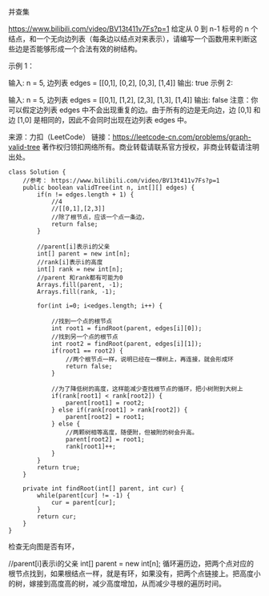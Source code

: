 并查集

https://www.bilibili.com/video/BV13t411v7Fs?p=1
给定从 0 到 n-1 标号的 n 个结点，和一个无向边列表（每条边以结点对来表示），请编写一个函数用来判断这些边是否能够形成一个合法有效的树结构。

示例 1：

输入: n = 5, 边列表 edges = [[0,1], [0,2], [0,3], [1,4]]
输出: true
示例 2:

输入: n = 5, 边列表 edges = [[0,1], [1,2], [2,3], [1,3], [1,4]]
输出: false
注意：你可以假定边列表 edges 中不会出现重复的边。由于所有的边是无向边，边 [0,1] 和边 [1,0] 是相同的，因此不会同时出现在边列表 edges 中。

来源：力扣（LeetCode）
链接：https://leetcode-cn.com/problems/graph-valid-tree
著作权归领扣网络所有。商业转载请联系官方授权，非商业转载请注明出处。


```
class Solution {
    //参考： https://www.bilibili.com/video/BV13t411v7Fs?p=1
    public boolean validTree(int n, int[][] edges) {
        if(n != edges.length + 1) {
            //4
            //[[0,1],[2,3]]
            //除了根节点，应该一个点一条边，
            return false;
        }
        
        //parent[i]表示i的父亲
        int[] parent = new int[n];
        //rank[i]表示i的高度
        int[] rank = new int[n];
        //parent 和rank都有可能为0
        Arrays.fill(parent, -1);
        Arrays.fill(rank, -1);

        for(int i=0; i<edges.length; i++) {

            //找到一个点的根节点
            int root1 = findRoot(parent, edges[i][0]);
            //找到另一个点的根节点
            int root2 = findRoot(parent, edges[i][1]);
            if(root1 == root2) {
                //两个根节点一样，说明已经在一棵树上，再连接，就会形成环
                return false;
            }

            //为了降低树的高度，这样能减少查找根节点的循环，把小树附到大树上
            if(rank[root1] < rank[root2]) {
                parent[root1] = root2;
            } else if(rank[root1] > rank[root2]) {
                parent[root2] = root1;
            } else {
                //两颗树相等高度，随便附，但被附的树会升高。
                parent[root2] = root1;
                rank[root1]++;
            }
        }
        return true;
    }

    private int findRoot(int[] parent, int cur) {
        while(parent[cur] != -1) {
            cur = parent[cur];
        }
        return cur;
    }
}
```

检查无向图是否有环，

//parent[i]表示i的父亲
int[] parent = new int[n];
循环遍历边，把两个点对应的根节点找到，如果根结点一样，就是有环，如果没有，把两个点链接上。把高度小的树，嫁接到高度高的树，减少高度增加，从而减少寻根的遍历时间。